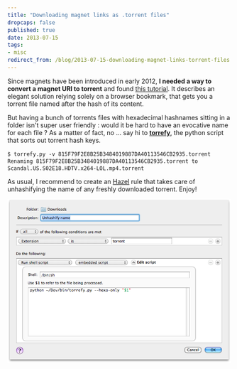 ```yaml
---
title: "Downloading magnet links as .torrent files"
dropcaps: false
published: true
date: 2013-07-15
tags:
- misc
redirect_from: /blog/2013-07-15-downloading-magnet-links-torrent-files
---
```


Since magnets have been introduced in early 2012, **I needed a way to convert a magnet URI to torrent** and found [this tutorial](https://forum.utorrent.com/viewtopic.php?id=115820). It describes an elegant solution relying solely on a browser bookmark, that gets you a torrent file named after the hash of its content.

But having a bunch of torrents files with hexadecimal hashnames sitting in a folder isn't super user friendly : would it be hard to have an evocative name for each file ?
As a matter of fact, no ... say hi to [**torrefy**](https://github.com/KraYmer/torrefy), the python script that sorts out torrent hash keys.

    $ torrefy.py -v 815F79F2E8B25B3484019887DA40113546CB2935.torrent
    Renaming 815F79F2E8B25B3484019887DA40113546CB2935.torrent to
    Scandal.US.S02E18.HDTV.x264-LOL.mp4.torrent

As usual, I recommend to create an [Hazel](http://www.noodlesoft.com/hazel.php) rule that takes care of unhashifying the name of any freshly downloaded torrent. Enjoy!


![Triggering torrefy.py via an Hazel action](/public/img/posts/hazel-torrefy.png)
